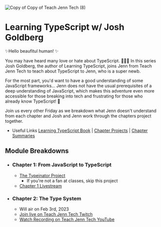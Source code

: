 ![Copy of Copy of Teach Jenn Tech (8)](https://user-images.githubusercontent.com/77285384/213764058-afaee6da-2057-43a6-9e36-f5f5ee467997.png)

# Learning TypeScript w/ Josh Goldberg

✨Hello beaufitul human! ✨

You may have heard many love or hate about TypeScript. 🤷🏻‍♀️ In this series Josh Goldberg, the author of Learning TypeScript, joins Jenn from Teach Jenn Tech to teach about TypeScript to Jenn, who is a super newb.

For the most part, you'd want to have a good understanding of some JavaScript frameworks... Jenn does not have the usual prerequisites of a deep understanding of JavaScript, which makes this adventure even more accessible for those breaking into tech and frustrating for those who already know TypeScript! 🤣

Join us every other Friday as we breakdown what Jenn doesn't understand from each chapter and Josh and Jenn work through the chapters project together. 

- Useful Links [Learning TypeScript Book](https://www.oreilly.com/library/view/learning-typescript/9781098110321/) | [Chapter Projects](https://www.learningtypescript.com/projects) | [Chapter Summaries](https://www.learningtypescript.com/from-javascript-to-typescript) 





## Module Breakdowns
- ### Chapter 1: From JavaScript to TypeScript
  - [The Typeinator Project](https://www.learningtypescript.com/from-javascript-to-typescript/the-typeinator/)
    - If you're not a fan at classes, skip this project 
  - [Chapter 1 Livestream](https://youtu.be/K710B5oMYAU)
- ### Chapter 2: The Type System 
  - Will air on Feb 3rd, 2023
  - [Join live on Teach Jenn Tech Twitch](https://www.twitch.tv/jennjunod)
  - [Watch Recording on Teach Jenn Tech YouTube](https://www.youtube.com/channel/UCOYqYy7ebj5j63TbdGB-Lcg)
